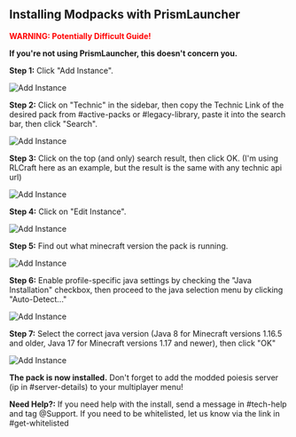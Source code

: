 ## Installing Modpacks with PrismLauncher

<span style="color:red">**WARNING: Potentially Difficult Guide!**</span>

**If you're not using PrismLauncher, this doesn't concern you.**

**Step 1:** Click "Add Instance".

![Add Instance](/assets/polymc-install-1.png)

**Step 2:** Click on "Technic" in the sidebar, then copy the Technic Link of the desired pack from #active-packs or #legacy-library, paste it into the search bar, then click "Search".

![Add Instance](/assets/polymc-install-2.png)

**Step 3:** Click on the top (and only) search result, then click OK. (I'm using RLCraft here as an example, but the result is the same with any technic api url)

![Add Instance](/assets/polymc-install-3.png)

**Step 4:** Click on "Edit Instance".

![Add Instance](/assets/polymc-install-4.png)

**Step 5:** Find out what minecraft version the pack is running.

![Add Instance](/assets/polymc-install-5.png)

**Step 6:** Enable profile-specific java settings by checking the "Java Installation" checkbox, then proceed to the java selection menu by clicking "Auto-Detect..."

![Add Instance](/assets/polymc-install-6.png)

**Step 7:** Select the correct java version (Java 8 for Minecraft versions 1.16.5 and older, Java 17 for Minecraft versions 1.17 and newer), then click "OK"

![Add Instance](/assets/polymc-install-7.png)

**The pack is now installed.** Don't forget to add the modded poiesis server (ip in #server-details) to your multiplayer menu!

**Need Help?:** If you need help with the install, send a message in #tech-help and tag @Support. If you need to be whitelisted, let us know via the link in #get-whitelisted
